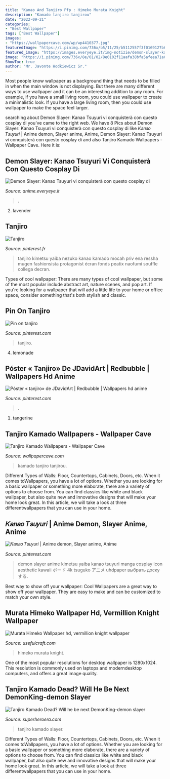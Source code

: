```yaml
---
title: "Kanao And Tanjiro Pfp : Himeko Murata Knight"
description: "Kamado tanjiro tanjirou"
date: "2022-09-21"
categories:
- "Best Wallpaper"
tags: ["Best Wallpaper"]
images:
- "https://wallpapercave.com/wp/wp4410377.jpg"
featuredImage: "https://i.pinimg.com/736x/b5/11/25/b5112557f3f0169127b6386fcf54a459.jpg"
featured_image: "https://images.everyeye.it/img-notizie/demon-slayer-kanao-tsuyuri-conquistera-cosplay-kleiner-pixel-v3-465193.jpg"
image: "https://i.pinimg.com/736x/8e/01/02/8e0102f11aafa38bfa5afeea71a6c039.jpg"
ShowToc: true
author: "Mr. Javonte Hodkiewicz Sr."
---
```



Most people know wallpaper as a background thing that needs to be filled in when the main window is not displaying. But there are many different ways to use wallpaper and it can be an interesting addition to any room. For example, if you have a small living room, you could use wallpaper to create a minimalistic look. If you have a large living room, then you could use wallpaper to make the space feel larger.

	

		
searching about Demon Slayer: Kanao Tsuyuri vi conquisterà con questo cosplay di you've came to the right web. We have 8 Pics about Demon Slayer: Kanao Tsuyuri vi conquisterà con questo cosplay di like 𝐾𝑎𝑛𝑎𝑜 𝑇𝑠𝑢𝑦𝑢𝑟𝑖 | Anime demon, Slayer anime, Anime, Demon Slayer: Kanao Tsuyuri vi conquisterà con questo cosplay di and also Tanjiro Kamado Wallpapers - Wallpaper Cave. Here it is:
		
    
## Demon Slayer: Kanao Tsuyuri Vi Conquisterà Con Questo Cosplay Di

<img loading=lazy src="https://images.everyeye.it/img-notizie/demon-slayer-kanao-tsuyuri-conquistera-cosplay-kleiner-pixel-v3-465193.jpg" onerror="this.onerror=null;this.src='https://tse2.mm.bing.net/th?id=OIP.7_NStPgNqi1XkCr5SrU8VgHaEK&amp;pid=15.1';" alt="Demon Slayer: Kanao Tsuyuri vi conquisterà con questo cosplay di">

_Source: anime.everyeye.it_

>. 

	

2. lavender 

    
## Tanjiro

<img loading=lazy src="https://i.pinimg.com/736x/8e/01/02/8e0102f11aafa38bfa5afeea71a6c039.jpg" onerror="this.onerror=null;this.src='https://tse4.mm.bing.net/th?id=OIP.hKecQNoVreMgqkpEmXrlGAHaEK&amp;pid=15.1';" alt="Tanjiro">

_Source: pinterest.fr_

>tanjiro kimetsu yaiba nezuko kanao kamado mocah priv ena ressha mugen fashionsista protagonist écran fonds peatix naofumi souffle collega decran. 

	

Types of cool wallpaper:
There are many types of cool wallpaper, but some of the most popular include abstract art, nature scenes, and pop art. If you're looking for a wallpaper that will add a little life to your home or office space, consider something that's both stylish and classic.

    
## Pin On Tanjiro

<img loading=lazy src="https://i.pinimg.com/736x/f4/13/1c/f4131ce47ba458e2b11461ff8d7222c5.jpg" onerror="this.onerror=null;this.src='https://tse2.mm.bing.net/th?id=OIP.FnXClBXl_Je4Ve0xJDrtzAHaJ3&amp;pid=15.1';" alt="Pin on tanjiro">

_Source: pinterest.com_

>tanjiro. 

	

4. lemonade 

    
## Póster « Tanjiro» De JDavidArt | Redbubble | Wallpapers Hd Anime

<img loading=lazy src="https://i.pinimg.com/736x/b5/11/25/b5112557f3f0169127b6386fcf54a459.jpg" onerror="this.onerror=null;this.src='https://tse4.mm.bing.net/th?id=OIP.ZyXx1YJ8jUswyt7pj9AQbgHaJ3&amp;pid=15.1';" alt="Póster « tanjiro» de JDavidArt | Redbubble | Wallpapers hd anime">

_Source: pinterest.com_

>. 

	

1. tangerine 

    
## Tanjiro Kamado Wallpapers - Wallpaper Cave

<img loading=lazy src="https://wallpapercave.com/wp/wp4410377.jpg" onerror="this.onerror=null;this.src='https://tse1.mm.bing.net/th?id=OIP.CiL-TYQibWFlAzGr2voMEQHaIE&amp;pid=15.1';" alt="Tanjiro Kamado Wallpapers - Wallpaper Cave">

_Source: wallpapercave.com_

>kamado tanjiro tanjirou. 

	

Different Types of Walls: Floor, Countertops, Cabinets, Doors, etc.
When it comes toWallpapers, you have a lot of options. Whether you are looking for a basic wallpaper or something more elaborate, there are a variety of options to choose from. You can find classics like white and black wallpaper, but also quite new and innovative designs that will make your home look great. In this article, we will take a look at three differentwallpapers that you can use in your home.

    
## 𝐾𝑎𝑛𝑎𝑜 𝑇𝑠𝑢𝑦𝑢𝑟𝑖 | Anime Demon, Slayer Anime, Anime

<img loading=lazy src="https://i.pinimg.com/736x/4e/6c/49/4e6c49e6e7d32f464072c93365c7dbe9.jpg" onerror="this.onerror=null;this.src='https://tse1.mm.bing.net/th?id=OIP.lCfQ6rZnIFDs13s7_rRRHwHaHY&amp;pid=15.1';" alt="𝐾𝑎𝑛𝑎𝑜 𝑇𝑠𝑢𝑦𝑢𝑟𝑖 | Anime demon, Slayer anime, Anime">

_Source: pinterest.com_

>demon slayer anime kimetsu yaiba kanao tsuyuri manga cosplay icon aesthetic kawaii ボード 4k tsuguko アニメ uhdpaper выбрать доску する. 

	

Best way to show off your wallpaper:
Cool Wallpapers are a great way to show off your wallpaper. They are easy to make and can be customized to match your own style.

    
## Murata Himeko Wallpaper Hd, Vermillion Knight Wallpaper

<img loading=lazy src="https://www.usefulcraft.com/wp-content/uploads/2020/01/murata-himeko-223.jpg" onerror="this.onerror=null;this.src='https://tse1.mm.bing.net/th?id=OIP.R0wY2mnyaymswXWe9qHLlAHaNS&amp;pid=15.1';" alt="Murata Himeko Wallpaper hd, vermillion knight wallpaper">

_Source: usefulcraft.com_

>himeko murata knight. 

	

One of the most popular resolutions for desktop wallpaper is 1280x1024. This resolution is commonly used on laptops and moderndesktop computers, and offers a great image quality.

    
## Tanjiro Kamado Dead? Will He Be Next DemonKing-demon Slayer

<img loading=lazy src="https://superheroera.com/wp-content/uploads/2021/08/is-Tanjiro-Kamado-Dead.jpg" onerror="this.onerror=null;this.src='https://tse4.mm.bing.net/th?id=OIP.VCCD2ZpUQ3uH6mPSpqTtcwHaD4&amp;pid=15.1';" alt="Tanjiro Kamado Dead? Will he be next DemonKing-demon slayer">

_Source: superheroera.com_

>tanjiro kamado slayer. 

	

Different Types of Walls: Floor, Countertops, Cabinets, Doors, etc.
When it comes toWallpapers, you have a lot of options. Whether you are looking for a basic wallpaper or something more elaborate, there are a variety of options to choose from. You can find classics like white and black wallpaper, but also quite new and innovative designs that will make your home look great. In this article, we will take a look at three differentwallpapers that you can use in your home.

